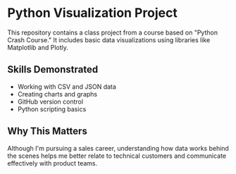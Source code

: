 # Python Visualization Project

This repository contains a class project from a course based on "Python Crash Course." It includes basic data visualizations using libraries like Matplotlib and Plotly.

## Skills Demonstrated
- Working with CSV and JSON data
- Creating charts and graphs
- GitHub version control
- Python scripting basics

## Why This Matters
Although I'm pursuing a sales career, understanding how data works behind the scenes helps me better relate to technical customers and communicate effectively with product teams.
